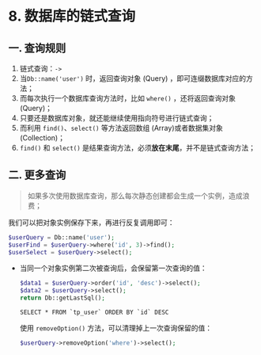 # 8. 数据库的链式查询

## 一. 查询规则

1. 链式查询：`->`
2. 当`Db::name('user')` 时，返回查询对象 (Query) ，即可连缀数据库对应的方法；
3. 而每次执行一个数据库查询方法时，比如 `where()` ，还将返回查询对象 (Query)；
4. 只要还是数据库对象，就还能继续使用指向符号进行链式查询；
5. 而利用 `find()`、`select()` 等方法返回数组 (Array)或者数据集对象 (Collection)；
6. `find()` 和 `select()` 是结果查询方法，必须**放在末尾**，并不是链式查询方法；

## 二. 更多查询

> 如果多次使用数据库查询，那么每次静态创建都会生成一个实例，造成浪费；

我们可以把对象实例保存下来，再进行反复调用即可：

```php
$userQuery = Db::name('user');
$userFind = $userQuery->where('id', 3)->find();
$userSelect = $userQuery->select();
```

* 当同一个对象实例第二次被查询后，会保留第一次查询的值：

  ```php
  $data1 = $userQuery->order('id', 'desc')->select();
  $data2 = $userQuery->select();
  return Db::getLastSql();
  ```

  ```mysql
  SELECT * FROM `tp_user` ORDER BY `id` DESC
  ```

  使用 `removeOption()` 方法，可以清理掉上一次查询保留的值：

  ```php
  $userQuery->removeOption('where')->select();
  ```

   

  
